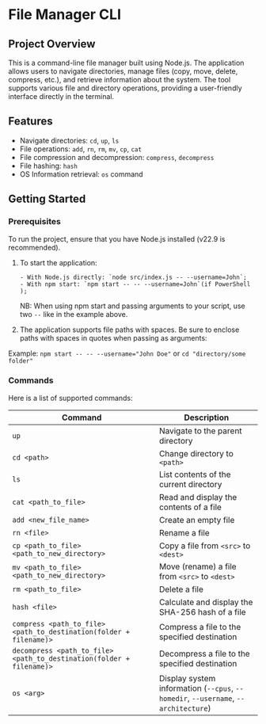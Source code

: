 # File Manager CLI

## Project Overview

This is a command-line file manager built using Node.js. The application allows users to navigate directories, manage files (copy, move, delete, compress, etc.), and retrieve information about the system. The tool supports various file and directory operations, providing a user-friendly interface directly in the terminal.

## Features

- Navigate directories: `cd`, `up`, `ls`
- File operations: `add`, `rn`, `rm`, `mv`, `cp`, `cat`
- File compression and decompression: `compress`, `decompress`
- File hashing: `hash`
- OS Information retrieval: `os` command

## Getting Started

### Prerequisites

To run the project, ensure that you have Node.js installed (v22.9 is recommended).

1.  To start the application:

        - With Node.js directly: `node src/index.js -- --username=John`;
        - With npm start: `npm start -- -- --username=John`(if PowerShell );

    NB: When using npm start and passing arguments to your script, use two `--` like in the example above.

2.  The application supports file paths with spaces. Be sure to enclose paths with spaces in quotes when passing as arguments:

Example: `npm start -- -- --username="John Doe"` or `cd "directory/some folder"`

### Commands

Here is a list of supported commands:

| Command                                                              | Description                                                                        |
| -------------------------------------------------------------------- | ---------------------------------------------------------------------------------- |
| `up`                                                                 | Navigate to the parent directory                                                   |
| `cd <path>`                                                          | Change directory to `<path>`                                                       |
| `ls`                                                                 | List contents of the current directory                                             |
| `cat <path_to_file>`                                                 | Read and display the contents of a file                                            |
| `add <new_file_name>`                                                | Create an empty file                                                               |
| `rn <file>`                                                          | Rename a file                                                                      |
| `cp <path_to_file> <path_to_new_directory>`                          | Copy a file from `<src>` to `<dest>`                                               |
| `mv <path_to_file> <path_to_new_directory>`                          | Move (rename) a file from `<src>` to `<dest>`                                      |
| `rm <path_to_file>`                                                  | Delete a file                                                                      |
| `hash <file>`                                                        | Calculate and display the SHA-256 hash of a file                                   |
| `compress <path_to_file> <path_to_destination(folder + filename)>`   | Compress a file to the specified destination                                       |
| `decompress <path_to_file> <path_to_destination(folder + filename)>` | Decompress a file to the specified destination                                     |
| `os <arg>`                                                           | Display system information (`--cpus`, `--homedir`, `--username`, `--architecture`) |
